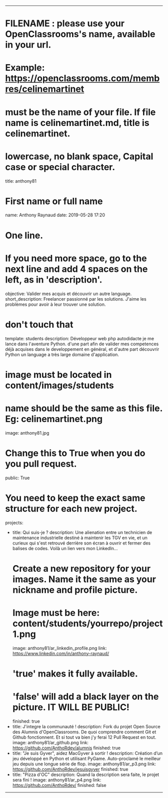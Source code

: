 ---

# FILENAME : please use your OpenClassrooms's name, available in your url.
# Example: https://openclassrooms.com/membres/celinemartinet
# must be the name of your file. If file name is celinemartinet.md, title is celinemartinet.
# lowercase, no blank space, Capital case or special character.
title: anthony81

# First name or full name
name: Anthony Raynaud
date: 2019-05-28 17:20

# One line.
# If you need more space, go to the next line and add 4 spaces on the left, as in 'description'.
objective: Valider mes acquis et découvrir un autre language.
short_description: Freelancer passionné par les solutions.
    J'aime les problèmes pour avoir à leur trouver une solution.

# don't touch that
template: students
description:
    Développeur web php autodidacte je me lance dans l'aventure Python.
    d'une part afin de valider mes competences déjà acquises dans le
    developpement en général, et d'autre part découvrir Python un language a 
    très large domaine d'application.

# image must be located in content/images/students
# name should be the same as this file. Eg: celinemartinet.png
image: anthony81.jpg

# Change this to True when you do you pull request.
public: True

# You need to keep the exact same structure for each new project.
projects:
  - title: Qui suis-je ?
    description: Une alienation entre un technicien de maintenance industrielle destiné à maintenir les TGV en vie, et un curieux qui s'est retrouvé derrière son écran à ouvrir et fermer des balises de codes. Voilà un lien vers mon LinkedIn...
    # Create a new repository for your images. Name it the same as your nickname and profile picture.
    # Image must be here: content/students/yourrepo/project1.png
    image: anthony81/ar_linkedin_profile.png
    link: https://www.linkedin.com/in/anthony-raynaud/
    # 'true' makes it fully available.
    # 'false' will add a black layer on the picture. IT WILL BE PUBLIC!
    finished: true
  - title: J'integre la communauté !
    description: Fork du projet Open Source des Alumnis d'OpenClassrooms. De quoi comprendre comment Git et Github fonctionnent. Et si tout va bien j'y ferai 12 Pull Request en tout.
    image: anthony81/ar_github.png
    link: https://github.com/AnthoRdev/alumnis
    finished: true
  - title: \"Je suis Gyver\", aidez MacGyver à sortir !
    description: Création d’un jeu développé en Python et utilisant PyGame. Auto-proclamé le meilleur jeu depuis une longue série de flop. 
    image: anthony81/ar_p3.png
    link: https://github.com/AnthoRdev/jesuisgyver
    finished: true
  - title: \"Pizza d'OC\"
    description: Quand la description sera faite, le projet sera fini !
    image: anthony81/ar_p4.png
    link: https://github.com/AnthoRdev/
    finished: false
---
